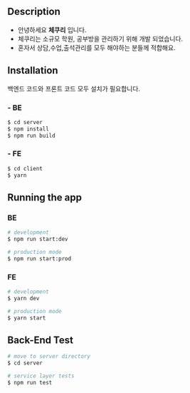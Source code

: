 
## Description

* 안녕하세요 **체쿠리** 입니다.
* 체쿠리는 소규모 학원, 공부방을 관리하기 위해 개발 되었습니다.
* 혼자서 상담,수업,출석관리를 모두 해야하는 분들께 적합해요.


## Installation
백엔드 코드와 프론트 코드 모두 설치가 필요합니다.
### - BE
```bash       
$ cd server
$ npm install
$ npm run build
```
### - FE
```bash       
$ cd client
$ yarn
```

## Running the app

### BE
```bash
# development
$ npm run start:dev

# production mode
$ npm run start:prod
```
### FE
```bash
# development
$ yarn dev

# production mode
$ yarn start
```

## Back-End Test

```bash
# move to server directory
$ cd server

# service layer tests
$ npm run test
```
